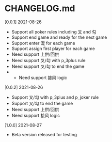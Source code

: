 # CHANGELOG.md
[0.0.1] 2021-08-26
- Support all poker rules including 叉 and 勾
- Support end game and ready for the next game
- Support enter 混 for each game
- Support assign first player for each game
- Need support 上供/回供
- Need support 叉/勾 with p_3plus rule
- Need support 叉/勾 to end the game
- - Need support 接风 logic

[0.0.2] 2021-08-26
- Support 叉/勾 with p_3plus and p_joker rule
- Support 叉/勾 to end the game
- Need support 上供/回供
- Need support 接风 logic
  
[1.0.0] 2021-08-27
- Beta version released for testing